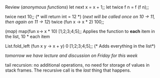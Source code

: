 Review
(*anonymous functions*)
let next x = x + 1;;
let twice f n = f (f n);;

twice next 10;;
(\* will return int = 12 \*)
(*next will be called once on 10 -> 11, then again on 11 -> 12*)
twice (fun x -> x * 2) 100;;

(*map*)
map(fun x-> x * 10) [1;2;3;4;5];;
Applies the function to **each** item in the list, 10 \* each item

List.fold_left (fun x y -> x + y) 0 [1;2;3;4;5];;
(\* Adds everything in the list\*)

*tomorrow we have lecture and discussion on Friday for this week*

tail recursion: no additional operations, no need for storage of values in stack frames. 
The recursive call is the *last* thing that happens.